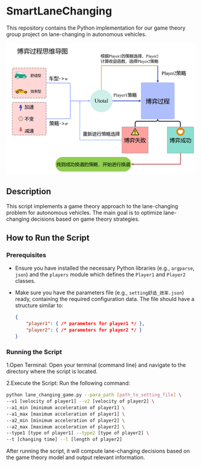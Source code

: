 # SmartLaneChanging
This repository contains the Python implementation for our game theory group project on lane-changing in autonomous vehicles.

  
![Lane Changing](image/lane_change.png)

## Description

This script implements a game theory approach to the lane-changing problem for autonomous vehicles. The main goal is to optimize lane-changing decisions based on game theory strategies.

## How to Run the Script

### Prerequisites

- Ensure you have installed the necessary Python libraries (e.g., `argparse`, `json`) and the `players` module which defines the `Player1` and `Player2` classes.
- Make sure you have the parameters file (e.g., `setting舒适_效率.json`) ready, containing the required configuration data. The file should have a structure similar to:

  ```json
  {
      "player1": { /* parameters for player1 */ },
      "player2": { /* parameters for player2 */ }
  }

### Running the Script

1.Open Terminal:
Open your terminal (command line) and navigate to the directory where the script is located.

2.Execute the Script:
Run the following command:
```bash
python lane_changing_game.py --para_path [path_to_setting_file] \
--v1 [velocity of player1] --v2 [velocity of player2] \
--a1_min [minimum acceleration of player1] \
--a1_max [maximum acceleration of player1] \
--a2_min [minimum acceleration of player2] \
--a2_max [maximum acceleration of player2] \
--type1 [type of player1] --type2 [type of player2] \
--t [changing time] --l [length of player2]
```

After running the script, it will compute lane-changing decisions based on the game theory model and output relevant information.

